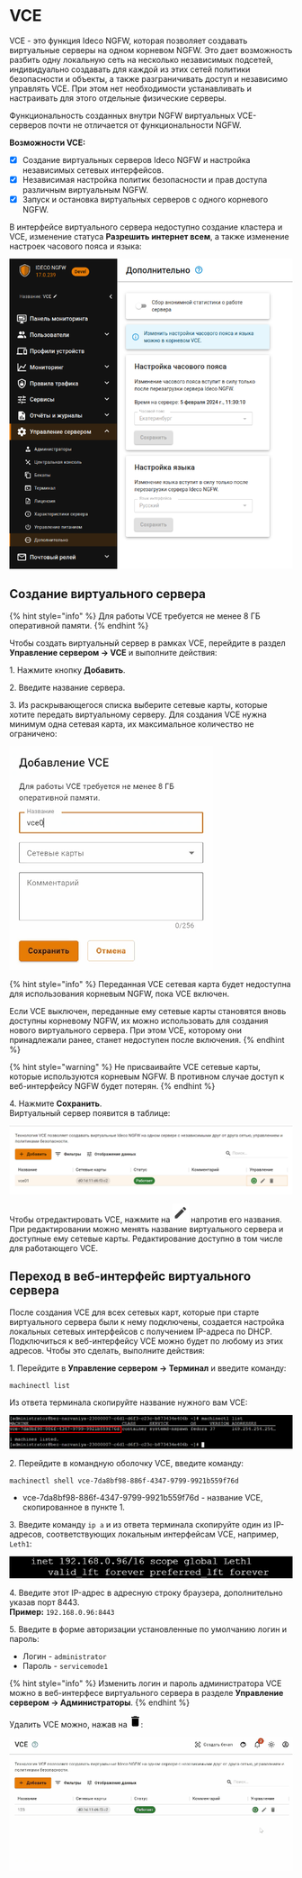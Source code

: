 # VCE

VCE - это функция Ideco NGFW, которая позволяет создавать виртуальные серверы на одном корневом NGFW. Это дает возможность разбить одну локальную сеть на несколько независимых подсетей, индивидуально создавать для каждой из этих сетей политики безопасности и объекты, а также разграничивать доступ и независимо управлять VCE. При этом нет необходимости устанавливать и настраивать для этого отдельные физические серверы. 

Функциональность созданных внутри NGFW виртуальных VCE-серверов почти не отличается от функциональности NGFW. 

**Возможности VCE:**

* [x] Создание виртуальных серверов Ideco NGFW и настройка независимых сетевых интерфейсов. 
* [x] Независимая настройка политик безопасности и прав доступа различным виртуальным NGFW. 
* [x] Запуск и остановка виртуальных серверов с одного корневого NGFW.

В интерфейсе виртуального сервера недоступно создание кластера и VCE, изменение статуса **Разрешить интернет всем**, а также изменение настроек часового пояса и языка:

![](/.gitbook/assets/vce3.png)

## Создание виртуального сервера

{% hint style="info" %}
Для работы VCE требуется не менее 8 ГБ оперативной памяти.
{% endhint %}

Чтобы создать виртуальный сервер в рамках VCE, перейдите в раздел **Управление сервером -> VCE** и выполните действия:

1\. Нажмите кнопку **Добавить**.

2\. Введите название сервера.

3\. Из раскрывающегося списка выберите сетевые карты, которые хотите передать виртуальному серверу. Для создания VCE нужна минимум одна сетевая карта, их максимальное количество не ограничено:

![](/.gitbook/assets/vce1.gif)

{% hint style="info" %}
Переданная VCE сетевая карта будет недоступна для использования корневым NGFW, пока VCE включен.

Если VCE выключен, переданные ему сетевые карты становятся вновь доступны корневому NGFW, их можно использовать для создания нового виртуального сервера. При этом VCE, которому они принадлежали ранее, станет недоступен после включения. 
{% endhint %}

{% hint style="warning" %}
Не присваивайте VCE сетевые карты, которые используются корневым NGFW. В противном случае доступ к веб-интерфейсу NGFW будет потерян.
{% endhint %}

4\. Нажмите **Сохранить**.\
Виртуальный сервер появится в таблице:

![](/.gitbook/assets/vce.png)

Чтобы отредактировать VCE, нажмите на ![](/.gitbook/assets/icon-edit.png) напротив его названия. При редактировании можно менять название виртуального сервера и доступные ему сетевые карты. Редактирование доступно в том числе для работающего VCE.

## Переход в веб-интерфейс виртуального сервера

После создания VCE для всех сетевых карт, которые при старте виртуального сервера были к нему подключены, создается настройка локальных сетевых интерфейсов с получением IP-адреса по DHCP. Подключиться к веб-интерфейсу VCE можно будет по любому из этих адресов. Чтобы это сделать, выполните действия:

1\. Перейдите в **Управление сервером -> Терминал** и введите команду:

```
machinectl list
```
Из ответа терминала скопируйте название нужного вам VCE:

![](/.gitbook/assets/vce1.png)

2\. Перейдите в командную оболочку VCE, введите команду:

```
machinectl shell vce-7da8bf98-886f-4347-9799-9921b559f76d
```
* vce-7da8bf98-886f-4347-9799-9921b559f76d - название VCE, скопированное в пункте 1.

3\. Введите команду `ip a` и из ответа терминала скопируйте один из IP-адресов, соответствующих локальным интерфейсам VCE, например, `Leth1`:

![](/.gitbook/assets/vce2.png)

4\. Введите этот IP-адрес в адресную строку браузера, дополнительно указав порт 8443.\
**Пример:** `192.168.0.96:8443`

5\. Введите в форме авторизации установленные по умолчанию логин и пароль:
* Логин - `administrator`
* Пароль - `servicemode1`

{% hint style="info" %}
Изменить логин и пароль администратора VCE можно в веб-интерфесе виртуального сервера в разделе **Управление сервером -> Администраторы**.
{% endhint %}

Удалить VCE можно, нажав на ![](/.gitbook/assets/delete_icon.png):

![](/.gitbook/assets/vce.gif)


